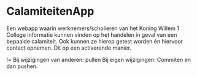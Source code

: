 # CalamiteitenApp
Een webapp waarin werknemers/scholieren van het Koning Willem 1 College informatie kunnen vinden op het handelen in geval van een bepaalde calamiteit. Ook kunnen ze hierop getest worden én hiervoor contact opnemen. Dit op een activerende manier.

!= 
  Bij wijzigingen van anderen: pullen
  Bij eigen wijzigingen: Commiten en dan pushen. 
